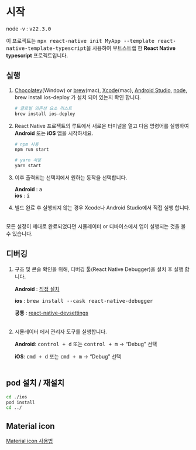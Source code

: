 # 시작

node -v : <kbd>v22.3.0</kbd>

이 프로젝트는 <kbd>npx react-native init MyApp --template react-native-template-typescript</kbd>을 사용하여 부트스트랩 한 **React Native typescript** 프로젝트입니다.

## 실행

1. [Chocolatey](https://chocolatey.org/install)(Window) or [brew](https://brew.sh/ko/)(mac), [Xcode](https://developer.apple.com/kr/xcode/)(mac), [Android Studio](https://developer.android.com/studio/?gclid=Cj0KCQiAjJOQBhCkARIsAEKMtO3zEhdK4_I0CEZic3UH4dl-9gVXuHFR9dCl3TOHKjmv3xWLU3UxfhYaApfAEALw_wcB&gclsrc=aw.ds&hl=ko), [node](https://nodejs.org/en/download/package-manager), brew install ios-deploy 가 설치 되어 있는지 확인 합니다.

   ```bash
   # 글로벌 의존성 요소 리스트
   brew install ios-deploy
   ```

2. React Native 프로젝트의 루트에서 새로운 터미널을 열고 다음 명령어를 실행하여 **Android** 또는 **iOS** 앱을 시작하세요.

   ```bash
   # npm 사용
   npm run start

   # yarn 사용
   yarn start
   ```

3. 이후 출력되는 선택지에서 원하는 동작을 선택합니다.

   **Android** : <kbd>a</kbd>  
   **ios** : <kbd>i</kbd>

4. 빌드 완료 후 실행되지 않는 경우 Xcode나 Android Studio에서 직접 실행 합니다.

<br>모든 설정이 제대로 완료되었다면 시뮬레이터 or 디바이스에서 앱이 실행되는 것을 볼 수 있습니다.

## 디버깅

1. 구조 및 콘솔 확인을 위해, 디버깅 툴(React Native Debugger)을 설치 후 실행 합니다.

   **Android** : [직접 설치](https://github.com/jhen0409/react-native-debugger/releases)

   **ios** : <kbd>brew install --cask react-native-debugger</kbd>

   **공통** : [react-native-devsettings](https://www.npmjs.com/package/react-native-devsettings?activeTab=readme)
   <br><br>

2. 시뮬레이터 에서 관리자 도구를 실행합니다.

   **Android**: <kbd>control + d</kbd> 또는 <kbd>control + m</kbd> -> “Debug” 선택

   **iOS**: <kbd>cmd + d</kbd> 또는 <kbd>cmd + m</kbd> -> “Debug” 선택
   <br><br>

## pod 설치 / 재설치

```bash
cd ./ios
pod install
cd ../
```

## Material icon

[Material icon 사용법](https://biio-studying.tistory.com/253)
